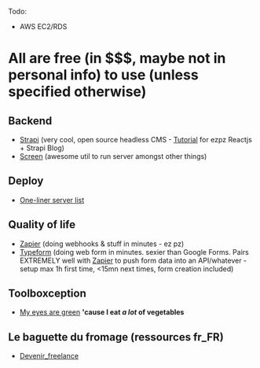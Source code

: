 Todo:
- AWS EC2/RDS
# All are free (in $$$, maybe not in personal info) to use (unless specified otherwise)

## Backend
- [Strapi][3] (very cool, open source headless CMS - [Tutorial][5] for ezpz Reactjs + Strapi Blog)
- [Screen][4] (awesome util to run server amongst other things)

## Deploy
- [One-liner server list][1]

## Quality of life
- [Zapier][6] (doing webhooks & stuff in minutes - ez pz)
- [Typeform][7] (doing web form in minutes. sexier than Google Forms. Pairs EXTREMELY well with [Zapier][6] to push form data into an API/whatever - setup max 1h first time, <15mn next times, form creation included)

## Toolboxception
- [My eyes are green][2] **'cause I eat *a lot* of vegetables**

## Le baguette du fromage (ressources fr_FR)
- [Devenir_freelance][8]

[1]: https://gist.github.com/willurd/5720255
[2]: https://github.com/digitalfu/developer-reference-resources-on-github
[3]: https://strapi.io/documentation/3.0.0-beta.x/getting-started/quick-start.html
[4]: https://linuxize.com/post/how-to-use-linux-screen/
[5]: https://medium.com/@adeyinkakazeemolufemioluoje/create-a-blog-with-react-and-strapi-cc3d8f0f01e1
[6]: https://zapier.com/
[7]: https://www.typeform.com/
[8]: https://github.com/etnbrd/awesome-freelance-fr